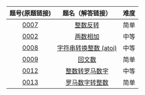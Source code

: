题号(原题链接) | 题名（解答链接） | 难度
:-: | :-: | :-:
[0007](https://leetcode-cn.com/problems/reverse-integer/description/) | [整数反转](https://github.com/cocowh/algorithm/blob/master/easy/7.%E6%95%B4%E6%95%B0%E5%8F%8D%E8%BD%AC.go) | 简单
[0002](https://leetcode-cn.com/problems/add-two-numbers/description/) | [两数相加](https://github.com/cocowh/algorithm/blob/master/medium/2.%E4%B8%A4%E6%95%B0%E7%9B%B8%E5%8A%A0.go) | 中等
[0008](https://leetcode-cn.com/problems/string-to-integer-atoi/description/) | [字符串转换整数 (atoi)](https://github.com/cocowh/algorithm/blob/master/medium/8.%E5%AD%97%E7%AC%A6%E4%B8%B2%E8%BD%AC%E6%8D%A2%E6%95%B4%E6%95%B0-atoi.go) | 中等
[0009](https://leetcode-cn.com/problems/palindrome-number/description/) | [回文数](https://github.com/cocowh/algorithm/blob/master/easy/9.%E5%9B%9E%E6%96%87%E6%95%B0.go) | 简单
[0012](https://leetcode-cn.com/problems/integer-to-roman/description/) | [整数转罗马数字](https://github.com/cocowh/algorithm/blob/master/medium/12.整数转罗马数字.go) | 中等
[0013](https://leetcode-cn.com/problems/roman-to-integer/description/) | [罗马数字转整数](https://github.com/cocowh/algorithm/blob/master/easy/13.罗马数字转整数.go) | 简单